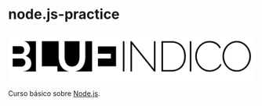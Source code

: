# node.js-practice

![BLUEIndico](./BLUEINDICO.png)

Curso básico sobre [Node.js](https://nodejs.org/en/).

